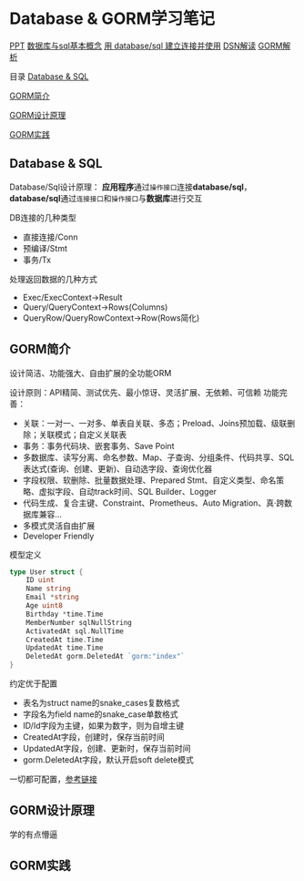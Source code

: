 # Database & GORM学习笔记

[PPT](https://bytedance.larkoffice.com/file/boxcngmUNHi2joONiiEOgSpJt8d)
[数据库与sql基本概念](https://zhuanlan.zhihu.com/p/41576768)
[用 database/sql 建立连接并使用](https://github.com/go-sql-driver/mysql)
[DSN解读](https://en.wikipedia.org/wiki/Data_source_name)
[GORM解析](https://gorm.io/docs/index.html)

目录
[Database & SQL](#1)


[GORM简介](#2)


[GORM设计原理](#3)


[GORM实践](#4)



## <span id="1">Database & SQL</span>
Database/Sql设计原理：
**应用程序**通过`操作接口`连接**database/sql**，**database/sql**通过`连接接口`和`操作接口`与**数据库**进行交互

DB连接的几种类型
+ 直接连接/Conn
+ 预编译/Stmt
+ 事务/Tx

处理返回数据的几种方式
+ Exec/ExecContext->Result
+ Query/QueryContext->Rows(Columns)
+ QueryRow/QueryRowContext->Row(Rows简化)

## <span id="2">GORM简介</span>
设计简洁、功能强大、自由扩展的全功能ORM

设计原则：API精简、测试优先、最小惊讶、灵活扩展、无依赖、可信赖
功能完善：
+ 关联：一对一、一对多、单表自关联、多态；Preload、Joins预加载、级联删除；关联模式；自定义关联表
+ 事务：事务代码块、嵌套事务、Save Point
+ 多数据库、读写分离、命名参数、Map、子查询、分组条件、代码共享、SQL表达式(查询、创建、更新)、自动选字段、查询优化器
+ 字段权限、软删除、批量数据处理、Prepared Stmt、自定义类型、命名策略、虚拟字段、自动track时间、SQL Builder、Logger
+ 代码生成、复合主键、Constraint、Prometheus、Auto Migration、真·跨数据库兼容...
+ 多模式灵活自由扩展
+ Developer Friendly

模型定义
```go
type User struct {
    ID uint
    Name string
    Email *string
    Age uint8
    Birthday *time.Time
    MemberNumber sqlNullString
    ActivatedAt sql.NullTime
    CreatedAt time.Time
    UpdatedAt time.Time
    DeletedAt gorm.DeletedAt `gorm:"index"`
}
```

约定优于配置
+ 表名为struct name的snake_cases复数格式
+ 字段名为field name的snake_case单数格式
+ ID/Id字段为主键，如果为数字，则为自增主键
+ CreatedAt字段，创建时，保存当前时间
+ UpdatedAt字段，创建、更新时，保存当前时间
+ gorm.DeletedAt字段，默认开启soft delete模式

一切都可配置，[参考链接](https://gorm.io/docs/conventions.html)

## <span id="3">GORM设计原理</span>
学的有点懵逼

























## <span id="4">GORM实践</span>































